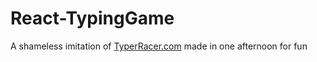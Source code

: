 # React-TypingGame

A shameless imitation of [TyperRacer.com](https://play.typeracer.com) made in one afternoon for fun
